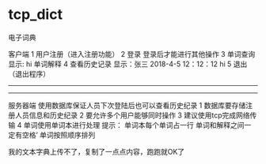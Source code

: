 # tcp_dict
电子词典 

客户端 
1    用户注册（进入注册功能） 
2    登录    登录后才能进行其他操作 
3    单词查询         显示:    hi    单词解释 
4    查看历史记录         显示：张三    2018-4-5 12：12：12 hi 
5    退出（退出程序） 

------------------------------------------------------------
------------------------------------------------------------

服务器端 
使用数据库保证人员下次登陆后也可以查看历史纪录 
1    数据库要存储注册人员信息和历史纪录 
2    要允许多个用户能够同时操作 
3    建议使用tcp完成网络传输 
4    单词使用单词本进行处理 
提示： 单词本每个单词占一行 单词和解释之间一定有空格’ 单词按照顺序排列


我的文本字典上传不了，复制了一点点内容，跑跑就OK了
